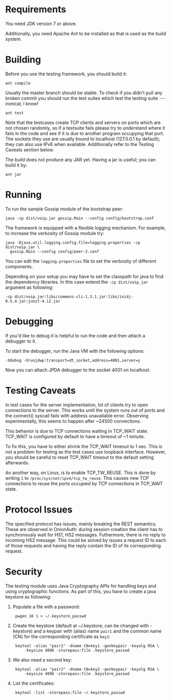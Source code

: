 Requirements
============

You need JDK version 7 or above.

Additionally, you need Apache Ant to be installed as that is used as the build
system.


Building
========

Before you use the testing framework, you should build it:

    ant compile

Usually the master branch should be stable.  To check if you didn't pull any
broken commit you should run the test suites which test the testing suite
--- ironical; I know!

    ant test

Note that the testcases create TCP clients and servers on ports which are not
chosen randomly, so if a testsuite fails please try to understand where it fails
in the code and see if it is due to another program occupying that port.  The
sockets they use are usually bound to localhost (127.0.0.1 by default); they can
also use IPv6 when available.  Additionally refer to the Testing Caveats section
below.

The build does not produce any JAR yet.  Having a jar is useful; you can build
it by:

    ant jar


Running
=======

To run the sample Gossip module of the bootstrap peer:
  
    java -cp dist/voip.jar gossip.Main --config config/bootstrap.conf

The framework is equipped with a flexible logging mechanism.  For example, to
increase the verbosity of Gossip module try:
  
    java -Djava.util.logging.config.file=logging.properties -cp dist/voip.jar \
      gossip.Main --config config/peer-2.conf

You can edit the `logging.properties` file to set the verbosity of different
components.

Depending on your setup you may have to set the classpath for java to find the
dependency libraries.  In this case extend the `-cp dist/voip.jar` argument as
following:
  
    -cp dist/voip.jar:libs/commons-cli-1.3.1.jar:libs/ini4j-0.5.4.jar:junit-4.12.jar


Debugging
=========

If you'd like to debug it is helpful to run the code and then attach a debugger
to it.

To start the debugger, run the Java VM with the following options:
  
    -Xdebug -Xrunjdwp:transport=dt_socket,address=4001,server=y

Now you can attach JPDA debugger to the socket 4001 on localhost.


Testing Caveats
===============

In test cases for the server implementation, lot of clients try to open
connections to the server.  This works until the system runs out of ports and
the connect() syscall fails with address unavailable error.  Observing
experimentally, this seems to happen after ~24500 connections.

This behavior is due to TCP connections waiting in TCP\_WAIT state.  TCP\_WAIT
is configured by default to have a timeout of ~1 minute.

To fix this, you have to either shrink the TCP\_WAIT timeout to 1 sec.  This is
not a problem for testing as the test cases use loopback interface.  However,
you should be careful to reset TCP\_WAIT timeout to the default setting
afterwards.

An another way, on Linux, is to enable TCP\_TW\_REUSE.  This is done by writing
`1` to `/proc/sys/net/ipv4/tcp_tw_reuse`.  This causes new TCP connections to
reuse the ports occupied by TCP connections in TCP_WAIT state.


Protocol Issues
===============

The specified protocol has issues, mainly breaking the REST semantics.  These
are observed in OnionAuth: during session creation the client has to
synchronously wait for HS1, HS2 messages.  Futhermore, there is no reply to
incoming HS2 message.  This could be solved by issues a request ID to each of
those requests and having the reply contain the ID of its corresponding request.

Security
========

The testing module uses Java Cryptography APIs for handling keys and using
cryptographic functions.  As part of this, you have to create a java keystore as
following:

1. Populate a file with a password:

        pwgen 16 1 > ~/.keystore_passwd
        
2. Create the keystore (default at ~/.keystore; can be changed with -keystore)
   and a keypair with (alias) name `pair1` and the common name (CN) for the
   corresponding certificate as `key1`:
   
        keytool -alias "pair1" -dname CN=key1 -genkeypair -keyalg RSA \
            -keysize 4096 -storepass:file .keystore_passwd
            
3. We also need a second key:
   
        keytool -alias "pair2" -dname CN=key2 -genkeypair -keyalg RSA \
            -keysize 4096 -storepass:file .keystore_passwd
        
4. List the certificates:

        keytool -list -storepass:file ~/.keystore_passwd
